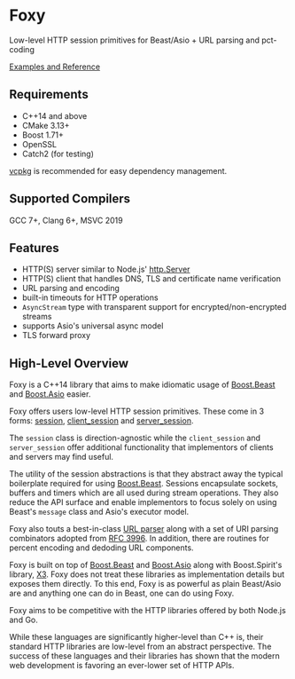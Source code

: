 # Foxy

Low-level HTTP session primitives for Beast/Asio + URL parsing and pct-coding

[Examples and Reference](./docs/index.md#table-of-contents)

## Requirements

* C++14 and above
* CMake 3.13+
* Boost 1.71+
* OpenSSL
* Catch2 (for testing)

[vcpkg](https://github.com/Microsoft/vcpkg) is recommended for easy dependency management.

## Supported Compilers

GCC 7+, Clang 6+, MSVC 2019

## Features

* HTTP(S) server similar to Node.js' [http.Server](https://nodejs.org/api/http.html#http_class_http_server)
* HTTP(S) client that handles DNS, TLS and certificate name verification
* URL parsing and encoding
* built-in timeouts for HTTP operations
* `AsyncStream` type with transparent support for encrypted/non-encrypted streams
* supports Asio's universal async model
* TLS forward proxy

## High-Level Overview

Foxy is a C++14 library that aims to make idiomatic usage of
[Boost.Beast](https://www.boost.org/doc/libs/1_71_0/libs/beast/doc/html/index.html) and
[Boost.Asio](https://www.boost.org/doc/libs/1_71_0/doc/html/boost_asio.html)
easier.

Foxy offers users low-level HTTP session primitives. These come in 3 forms:
[session](./docs/reference/session.md#foxybasic_session),
[client_session](./docs/reference/client_session.md#foxybasic_client_session) and
[server_session](./docs/reference/server_session.md#foxybasic_server_session).

The `session` class is direction-agnostic while the `client_session` and `server_session` offer
additional functionality that implementors of clients and servers may find useful.

The utility of the session abstractions is that they abstract away the typical boilerplate required
for using [Boost.Beast](https://www.boost.org/doc/libs/1_71_0/libs/beast/doc/html/index.html).
Sessions encapsulate sockets, buffers and timers which are all used during stream operations. They
also reduce the API surface and enable implementors to focus solely on using Beast's `message` class
and Asio's executor model.

Foxy also touts a best-in-class [URL parser](./docs/reference/parse_uri.md#foxyparse_uri)
along with a set of URI parsing combinators adopted from
[RFC 3996](https://tools.ietf.org/html/rfc3986#appendix-A). In addition, there are routines for
percent encoding and dedoding URL components.

Foxy is built on top of
[Boost.Beast](https://www.boost.org/doc/libs/1_71_0/libs/beast/doc/html/index.html)
and [Boost.Asio](https://www.boost.org/doc/libs/1_71_0/doc/html/boost_asio.html)
along with Boost.Spirit's library,
[X3](https://www.boost.org/doc/libs/1_71_0/libs/spirit/doc/x3/html/index.html). Foxy does not treat
these libraries as implementation details but exposes them directly. To this end, Foxy is as
powerful as plain Beast/Asio are and anything one can do in Beast, one can do using Foxy.

Foxy aims to be competitive with the HTTP libraries offered by both Node.js and Go.

While these languages are significantly higher-level than C++ is, their standard HTTP libraries are
low-level from an abstract perspective. The success of these languages and their libraries has shown
that the modern web development is favoring an ever-lower set of HTTP APIs.
